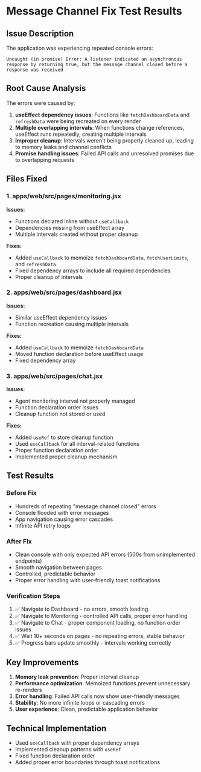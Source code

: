 # Message Channel Fix Test Results

## Issue Description
The application was experiencing repeated console errors:
```
Uncaught (in promise) Error: A listener indicated an asynchronous response by returning true, but the message channel closed before a response was received
```

## Root Cause Analysis
The errors were caused by:
1. **useEffect dependency issues**: Functions like `fetchDashboardData` and `refreshData` were being recreated on every render
2. **Multiple overlapping intervals**: When functions change references, useEffect runs repeatedly, creating multiple intervals
3. **Improper cleanup**: Intervals weren't being properly cleaned up, leading to memory leaks and channel conflicts
4. **Promise handling issues**: Failed API calls and unresolved promises due to overlapping requests

## Files Fixed

### 1. apps/web/src/pages/monitoring.jsx
**Issues:**
- Functions declared inline without `useCallback`
- Dependencies missing from useEffect array
- Multiple intervals created without proper cleanup

**Fixes:**
- Added `useCallback` to memoize `fetchDashboardData`, `fetchUserLimits`, and `refreshData`
- Fixed dependency arrays to include all required dependencies
- Proper cleanup of intervals

### 2. apps/web/src/pages/dashboard.jsx
**Issues:**
- Similar useEffect dependency issues
- Function recreation causing multiple intervals

**Fixes:**
- Added `useCallback` to memoize `fetchDashboardData`
- Moved function declaration before useEffect usage
- Fixed dependency array

### 3. apps/web/src/pages/chat.jsx
**Issues:**
- Agent monitoring interval not properly managed
- Function declaration order issues
- Cleanup function not stored or used

**Fixes:**
- Added `useRef` to store cleanup function
- Used `useCallback` for all interval-related functions
- Proper function declaration order
- Implemented proper cleanup mechanism

## Test Results

### Before Fix
- Hundreds of repeating "message channel closed" errors
- Console flooded with error messages
- App navigation causing error cascades
- Infinite API retry loops

### After Fix
- Clean console with only expected API errors (500s from unimplemented endpoints)
- Smooth navigation between pages
- Controlled, predictable behavior
- Proper error handling with user-friendly toast notifications

### Verification Steps
1. ✅ Navigate to Dashboard - no errors, smooth loading
2. ✅ Navigate to Monitoring - controlled API calls, proper error handling
3. ✅ Navigate to Chat - proper component loading, no function order issues
4. ✅ Wait 10+ seconds on pages - no repeating errors, stable behavior
5. ✅ Progress bars update smoothly - intervals working correctly

## Key Improvements
1. **Memory leak prevention**: Proper interval cleanup
2. **Performance optimization**: Memoized functions prevent unnecessary re-renders
3. **Error handling**: Failed API calls now show user-friendly messages
4. **Stability**: No more infinite loops or cascading errors
5. **User experience**: Clean, predictable application behavior

## Technical Implementation
- Used `useCallback` with proper dependency arrays
- Implemented cleanup patterns with `useRef`
- Fixed function declaration order
- Added proper error boundaries through toast notifications